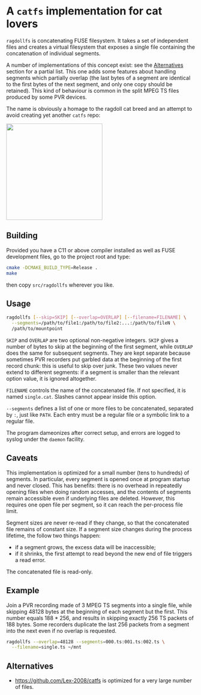 # A `catfs` implementation for cat lovers

`ragdollfs` is concatenating FUSE filesystem. It takes a set of
independent files and creates a virtual filesystem that exposes a single
file containing the concatenation of individual segments.

A number of implementations of this concept exist: see the
[Alternatives](#alternatives) section for a partial list. This one adds some
features about handling segments which partially overlap (the last bytes of a
segment are identical to the first bytes of the next segment, and only one copy
should be retained). This kind of behaviour is common in the split MPEG TS files
produced by some PVR devices.

The name is obviously a homage to the ragdoll cat breed and an attempt to
avoid creating yet another `catfs` repo:

<div>
    <img width="256px" src="https://www.thesprucepets.com/thmb/vcUVLdknHr2_srEhcoqZxAU931Q=/960x0/filters:no_upscale():max_bytes(150000):strip_icc()/56242993_352522172040814_8005034287740231326_n-b4d042a7fa974a83a18d4c914e60a150.jpg">
</div>

## Building

Provided you have a C11 or above compiler installed as well as FUSE
development files, go to the project root and type:

```bash
cmake -DCMAKE_BUILD_TYPE=Release .
make
```

then copy `src/ragdollfs` wherever you like.

## Usage

```bash
ragdollfs [--skip=SKIP] [--overlap=OVERLAP] [--filename=FILENAME] \
  --segments=/path/to/file1:/path/to/file2:...:/path/to/fileN \
  /path/to/mountpoint
```

`SKIP` and `OVERLAP` are two optional non-negative integers. `SKIP`
gives a number of bytes to skip at the beginning of the first segment,
while `OVERLAP` does the same for subsequent segments. They are kept
separate because sometimes PVR recorders put garbled data at the
beginning of the first record chunk: this is useful to skip over junk.
These two values never extend to different segments: if a segment is
smaller than the relevant option value, it is ignored altogether.

`FILENAME` controls the name of the concatenated file. If not specified,
it is named `single.cat`. Slashes cannot appear inside this option.

`--segments` defines a list of one or more files to be concatenated,
separated by `:`, just like `PATH`. Each entry must be a regular file or
a symbolic link to a regular file.

The program dameonizes after correct setup, and errors are logged to
syslog under the `daemon` facility.

## Caveats

This implementation is optimized for a small number (tens to hundreds)
of segments. In particular, every segment is opened once at program
startup and never closed. This has benefits: there is no overhead in
repeatedly opening files when doing random accesses, and the contents
of segments remain accessible even if underlying files are deleted.
However, this requires one open file per segment, so it can reach
the per-process file limit.

Segment sizes are never re-read if they change, so that the concatenated
file remains of constant size. If a segment size changes during the process
lifetime, the follow two things happen:

* if a segment grows, the excess data will be inaccessible;
* if it shrinks, the first attempt to read beyond the new end of file
  triggers a read error.

The concatenated file is read-only.

## Example

Join a PVR recording made of 3 MPEG TS segments into a single file,
while skipping 48128 bytes at the beginning of each segment but the
first. This number equals 188 * 256, and results in skipping exactly
256 TS packets of 188 bytes. Some recorders duplicate the last 256
packets from a segment into the next even if no overlap is requested.

```bash
ragdollfs --overlap=48128 --segments=000.ts:001.ts:002.ts \
  --filename=single.ts ~/mnt
```

<a name="alternatives"></a>
## Alternatives

* https://github.com/Lex-2008/catfs is
  optimized for a very large number of files.

<!-- vi: set tw=72 et sw=2 fo=tcroqan autoindent: -->
